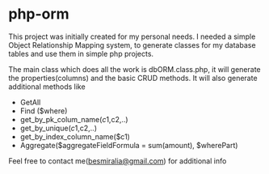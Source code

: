 # php-orm
This project was initially created for my personal needs. I needed a simple Object Relationship Mapping system, to generate classes for my database tables and use them in simple php projects.

The main class which does all the work is dbORM.class.php, it will generate the properties(columns) and the basic CRUD methods. It will also generate additional methods like
* GetAll
* Find ($where)
* get_by_pk_colum_name($c1,$c2,..)
* get_by_unique($c1,$c2,..)
* get_by_index_column_name($c1)
* Aggregate($aggregateFieldFormula = sum(amount), $wherePart)

Feel free to contact me(besmiralia@gmail.com) for additional info
